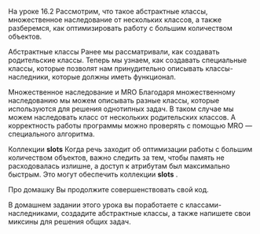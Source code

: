 На уроке 16.2
Рассмотрим, что такое абстрактные классы, множественное наследование от нескольких классов, а также разберемся, как оптимизировать работу с большим количеством объектов.

Абстрактные классы
Ранее мы рассматривали, как создавать родительские классы. Теперь мы узнаем, как создавать специальные классы, которые позволят нам принудительно описывать классы-наследники, которые должны иметь функционал.

Множественное наследование и MRO
Благодаря множественному наследованию мы можем описывать разные классы, которые используются для решения однотипных задач. В таком случае мы можем наследовать класс от нескольких родительских классов. А корректность работы программы можно проверять с помощью MRO — специального алгоритма.

Коллекции 
__slots__
Когда речь заходит об оптимизации работы с большим количеством объектов, важно следить за тем, чтобы память не расходовалась излишне, а доступ к атрибутам был максимально быстрым. Это могут обеспечить коллекции 
__slots__
.

Про домашку
Вы продолжите совершенствовать свой код.

В домашнем задании этого урока вы поработаете с классами-наследниками, создадите абстрактные классы, а также напишете свои миксины для решения общих задач.


